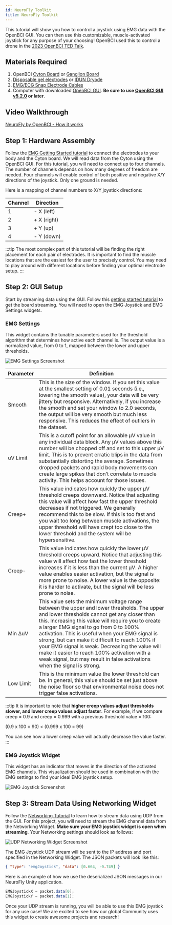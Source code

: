 ```yaml
---
id: NeuroFly_Toolkit
title: NeuroFly Toolkit
---
```


This tutorial will show you how to control a joystick using EMG data with the OpenBCI GUI. You can then use this customizable, muscle-activated joystick for any purpose of your choosing! OpenBCI used this to control a drone in the [2023 OpenBCI TED Talk](https://www.ted.com/talks/conor_russomanno_a_powerful_new_neurotech_tool_for_augmenting_your_mind).

## Materials Required

1.  OpenBCI [Cyton Board](https://shop.openbci.com/collections/frontpage/products/cyton-biosensing-board-8-channel?variant=38958638542) or [Ganglion Board](https://shop.openbci.com/products/ganglion-board)
2.  [Disposable gel electrodes](https://shop.openbci.com/products/kendall-emg-ecg-foam-solid-gel-electrodes-30-pack) or [IDUN Dryode](https://shop.openbci.com/collections/frontpage/products/idun-dryode-kit)
3.  [EMG/ECG Snap Electrode Cables](https://shop.openbci.com/collections/frontpage/products/emg-ecg-snap-electrode-cables?variant=32372786958)
4.  Computer with downloaded [OpenBCI GUI](Software/OpenBCISoftware/01-OpenBCI_GUI.md). **Be sure to use [OpenBCI GUI v5.2.0](https://github.com/OpenBCI/OpenBCI_GUI/releases/latest) or later**.

## Video Walkthrough

[NeuroFly by OpenBCI - How it works](https://www.youtube.com/watch?v=fYHwCLIIkJY)

## Step 1: Hardware Assembly

Follow the [EMG Getting Started tutorial](GettingStarted/Biosensing-Setups/02-EMG-Setup.md) to connect the electrodes to your body and the Cyton board. We will read data from the Cyton using the OpenBCI GUI. For this tutorial, you will need to connect up to four channels. The number of channels depends on how many degrees of freedom are needed. Four channels will enable control of both positive and negative X/Y directions of the joystick. Only one ground is needed.

Here is a mapping of channel numbers to X/Y joystick directions:

| Channel | Direction   |
| ------- | ----------- |
| 1       | - X (left)  |
| 2       | + X (right) |
| 3       | + Y (up)    |
| 4       | - Y (down)  |

:::tip
The most complex part of this tutorial will be finding the right placement for each pair of electrodes. It is important to find the muscle locations that are the easiest for the user to precisely control. You may need to play around with different locations before finding your optimal electrode setup.
:::

## Step 2: GUI Setup

Start by streaming data using the GUI. Follow this [getting started tutorial](../../Software/OpenBCISoftware/01-OpenBCI_GUI.md#using-the-openbci-gui) to get the board streaming. You will need to open the EMG Joystick and EMG Settings widgets.

### EMG Settings

This widget contains the tunable parameters used for the threshold algorithm that determines how active each channel is. The output value is a normalized value, from 0 to 1, mapped between the lower and upper thresholds.

![EMG Settings Screenshot](../../assets/TutorialImages/EMG_settings.png)

| Parameter | Definition                                                                                                                                                                                                                                                                                                                                                                                                                                                                                                                      |
| --------- | ------------------------------------------------------------------------------------------------------------------------------------------------------------------------------------------------------------------------------------------------------------------------------------------------------------------------------------------------------------------------------------------------------------------------------------------------------------------------------------------------------------------------------- |
| Smooth    | This is the size of the window. If you set this value at the smallest setting of 0.01 seconds (i.e., lowering the smooth value), your data will be very jittery but responsive. Alternatively, if you increase the smooth and set your window to 2.0 seconds, the output will be very smooth but much less responsive. This reduces the effect of outliers in the dataset.                                                                                                                                                      |
| uV Limit  | This is a cutoff point for an allowable μV value in any individual data block. Any μV values above this number will be chopped off and set to this upper μV limit. This is to prevent erratic blips in the data from substantially distorting the average. Sometimes dropped packets and rapid body movements can create large spikes that don’t correlate to muscle activity. This helps account for those issues.                                                                                                             |
| Creep+    | This value indicates how quickly the upper μV threshold creeps downward. Notice that adjusting this value will affect how fast the upper threshold decreases if not triggered. We generally recommend this to be slow. If this is too fast and you wait too long between muscle activations, the upper threshold will have crept too close to the lower threshold and the system will be hypersensitive.                                                                                                                        |
| Creep-    | This value indicates how quickly the lower μV threshold creeps upward. Notice that adjusting this value will affect how fast the lower threshold increases if it is less than the current μV. A higher value enables easier activation, but the signal is more prone to noise. A lower value is the opposite: it is harder to activate, but the signal will be less prone to noise.                                                                                                                                             |
| Min ΔuV   | This value sets the minimum voltage range between the upper and lower thresholds. The upper and lower thresholds cannot get any closer than this. Increasing this value will require you to create a larger EMG signal to go from 0 to 100% activation. This is useful when your EMG signal is strong, but can make it difficult to reach 100% if your EMG signal is weak. Decreasing the value will make it easier to reach 100% activation with a weak signal, but may result in false activations when the signal is strong. |
| Low Limit | This is the minimum value the lower threshold can be. In general, this value should be set just above the noise floor so that environmental noise does not trigger false activations.                                                                                                                                                                                                                                                                                                                                           |

:::tip
It is important to note that **higher creep values adjust thresholds slower, and lower creep values adjust faster**. For example, if we compare creep = 0.9 and creep = 0.999 with a previous threshold value = 100:

(0.9 x 100 = 90) < (0.999 x 100 = 99)

You can see how a lower creep value will actually decrease the value faster.
:::

### EMG Joystick Widget

This widget has an indicator that moves in the direction of the activated EMG channels. This visualization should be used in combination with the EMG settings to find your ideal EMG joystick setup.

![EMG Joystick Screenshot](../../assets/TutorialImages/EMG_joystick.png)

## Step 3: Stream Data Using Networking Widget

Follow the [Networking Tutorial](../../Software/OpenBCISoftware/02_GUI_Widget_Guide.md#networking) to learn how to stream data using UDP from the GUI. For this project, you will need to stream the EMG channel data from the Networking Widget. **Make sure your EMG joystick widget is open when streaming**. Your Networking settings should look as follows:

![UDP Networking Widget Screenshot](../../assets/TutorialImages/UDP_drone.png)

The EMG Joystick UDP stream will be sent to the IP address and port specified in the Networking Widget. The JSON packets will look like this:

<!-- #### Packet Example -->

```json
{ "type": "emgJoystick", "data": [0.664, -0.749] }
```

Here is an example of how we use the deserialized JSON messages in our NeuroFly Unity application.

```C#
EMGJoystickX = packet.data[0];
EMGJoystickY = packet.data[1];
```

Once your UDP stream is running, you will be able to use this EMG joystick for any use case! We are excited to see how our global Community uses this widget to create awesome projects and research!
